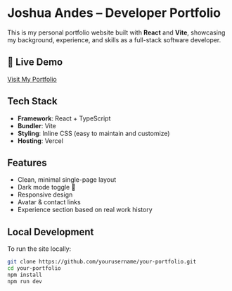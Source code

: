 # Joshua Andes – Developer Portfolio

This is my personal portfolio website built with **React** and **Vite**, showcasing my background, experience, and skills as a full-stack software developer.

## 🚀 Live Demo

 [Visit My Portfolio](https://andesjoshua.vercel.app/)  

## Tech Stack

- **Framework**: React + TypeScript
- **Bundler**: Vite
- **Styling**: Inline CSS (easy to maintain and customize)
- **Hosting**: Vercel

## Features

- Clean, minimal single-page layout
- Dark mode toggle 🌙
- Responsive design
- Avatar & contact links
- Experience section based on real work history

## Local Development

To run the site locally:

```bash
git clone https://github.com/yourusername/your-portfolio.git
cd your-portfolio
npm install
npm run dev
